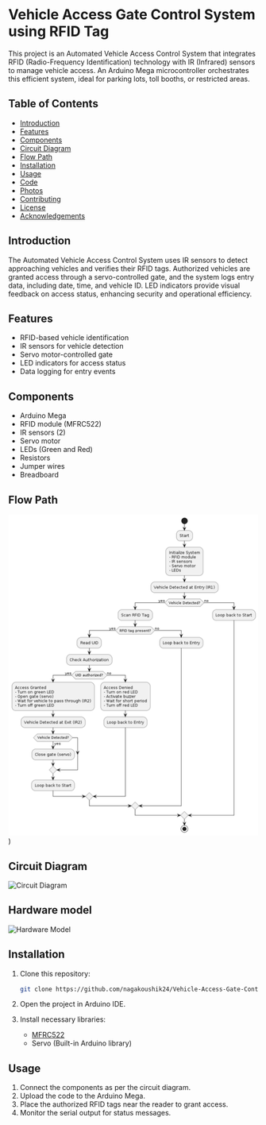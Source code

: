 # Vehicle Access Gate Control System using RFID Tag

This project is an Automated Vehicle Access Control System that integrates RFID (Radio-Frequency Identification) technology with IR (Infrared) sensors to manage vehicle access. An Arduino Mega microcontroller orchestrates this efficient system, ideal for parking lots, toll booths, or restricted areas.

## Table of Contents
- [Introduction](#introduction)
- [Features](#features)
- [Components](#components)
- [Circuit Diagram](#circuit-diagram)
- [Flow Path](#flow-path)
- [Installation](#installation)
- [Usage](#usage)
- [Code](#code)
- [Photos](#photos)
- [Contributing](#contributing)
- [License](#license)
- [Acknowledgements](#acknowledgements)

## Introduction
The Automated Vehicle Access Control System uses IR sensors to detect approaching vehicles and verifies their RFID tags. Authorized vehicles are granted access through a servo-controlled gate, and the system logs entry data, including date, time, and vehicle ID. LED indicators provide visual feedback on access status, enhancing security and operational efficiency.

## Features
- RFID-based vehicle identification
- IR sensors for vehicle detection
- Servo motor-controlled gate
- LED indicators for access status
- Data logging for entry events

## Components
- Arduino Mega
- RFID module (MFRC522)
- IR sensors (2)
- Servo motor
- LEDs (Green and Red)
- Resistors
- Jumper wires
- Breadboard

## Flow Path
![Flow Path Diagram](Images/flow_diagram.png))

## Circuit Diagram
![Circuit Diagram]([link_to_circuit_diagram_image](https://github.com/nagakoushik24/Vehical-access-control-system-using-RFID/blob/main/Images/thinkercad_circuit.png))

## Hardware model
![Hardware Model]([link_to_flow_path_diagram_image](https://github.com/nagakoushik24/Vehical-access-control-system-using-RFID/blob/main/Images/hardware_model.jpg))

## Installation
1. Clone this repository:
    ```sh
    git clone https://github.com/nagakoushik24/Vehicle-Access-Gate-Control-System.git
    ```
2. Open the project in Arduino IDE.

3. Install necessary libraries:
    - [MFRC522](https://github.com/miguelbalboa/rfid)
    - Servo (Built-in Arduino library)

## Usage
1. Connect the components as per the circuit diagram.
2. Upload the code to the Arduino Mega.
3. Place the authorized RFID tags near the reader to grant access.
4. Monitor the serial output for status messages.
